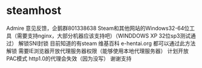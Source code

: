 # steamhost
Admire
意见反馈，企鹅群801338638
Steam和其他网站的Windows32-64位工具（需要支持nginx，大部分机器应该支持吧）（WINDDOWS XP 32位sp3测试通过）
解锁SNI封锁
目前知道的有steam 维基百科 e-hentai.org
都可以通过此方法解锁
需要IE浏览器开放代理服务器权限（能够使用本地代理服务器）
计划开放PAC模式
http1.0的代理会失效（因为没写）
谢谢支持
